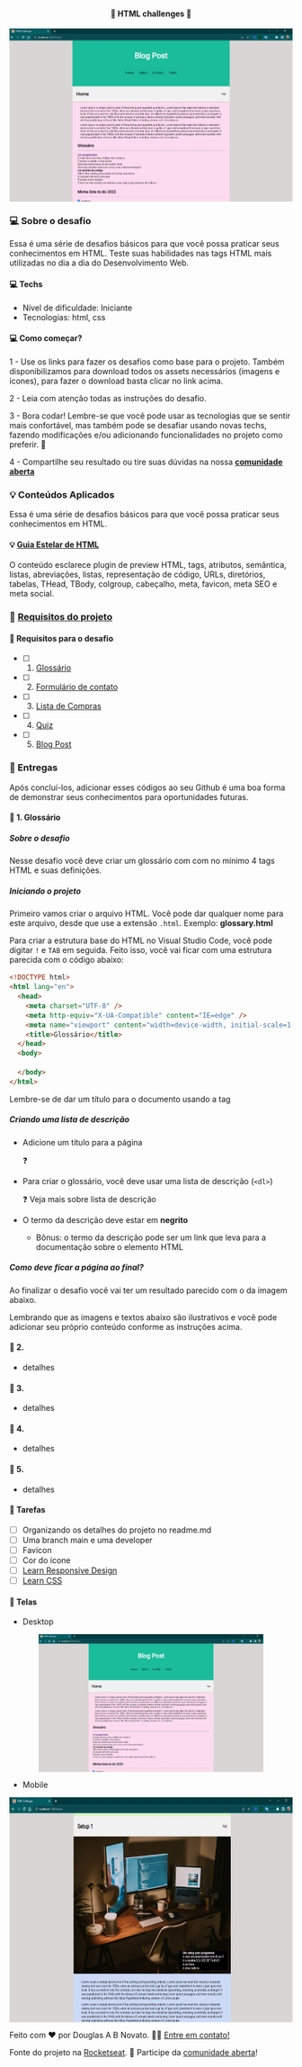 <h4 align="center"> 
	🚧 HTML challenges 🚀
</h4>

<p align="center" style="display: flex; align-items: flex-start; justify-content: center;">
  <img alt="versão 1 do projeto" title="#html-challenge" src="./.github/tela-1.jpg">
</p>  

### 💻 Sobre o desafio

Essa é uma série de desafios básicos para que você possa praticar seus conhecimentos em HTML. Teste suas habilidades nas tags HTML mais utilizadas no dia a dia do Desenvolvimento Web.

#### 💻 Techs

- Nível de dificuldade: Iniciante
- Tecnologias: html, css

#### 💻 Como começar?

1 - Use os links para fazer os desafios como base para o projeto. Também disponibilizamos para download todos os assets necessários (imagens e ícones), para fazer o download basta clicar no link acima.  

2 - Leia com atenção todas as instruções do desafio.

3 - Bora codar! Lembre-se que você pode usar as tecnologias que se sentir mais confortável, mas também pode se desafiar usando novas techs, fazendo modificações e/ou adicionando funcionalidades no projeto como preferir. 🚀

4 - Compartilhe seu resultado ou tire suas dúvidas na nossa [**comunidade aberta**](https://discord.gg/bacwY2gDCF)

### 💡 Conteúdos Aplicados

Essa é uma série de desafios básicos para que você possa praticar seus conhecimentos em HTML. 

#### 💡 [Guia Estelar de HTML](https://app.rocketseat.com.br/discover/course/o-guia-estelar-de-html)
O conteúdo esclarece plugin de preview HTML, tags, atributos, semântica, listas, abreviações, listas, representação de código, URLs, diretórios, tabelas, THead, TBody, colgroup, cabeçalho, meta, favicon, meta SEO e meta social.

### 🚀 [Requisitos do projeto](https://efficient-sloth-d85.notion.site/Desafios-HTML-ed0f6368d34d44ffab92686b9dc93229)

#### 🚀 Requisitos para o desafio 

- [ ] 1. [Glossário](https://efficient-sloth-d85.notion.site/1-Gloss-rio-03e398f3c3e642b0a17c344aa354601f)
- [ ] 2. [Formulário de contato](https://efficient-sloth-d85.notion.site/2-Formul-rio-de-contato-7bb047fc602f48a1859e02882ddd547b)
- [ ] 3. [Lista de Compras](https://efficient-sloth-d85.notion.site/3-Lista-de-compras-91ff11e5af754cb48b51ff56e272a89d)
- [ ] 4. [Quiz](https://efficient-sloth-d85.notion.site/4-Quiz-46ee27c74c00436db6368b3855ee7dbc)
- [ ] 5. [Blog Post](https://efficient-sloth-d85.notion.site/5-Blog-Post-46d74c84a63c4e628739cc8a4fa7898f)

### 📅 Entregas

Após concluí-los, adicionar esses códigos ao seu Github é uma boa forma de demonstrar seus conhecimentos para oportunidades futuras.

#### 📅 1. Glossário

##### Sobre o desafio

Nesse desafio você deve criar um glossário com com no mínimo 4 tags HTML e suas definições.

##### Iniciando o projeto

Primeiro vamos criar o arquivo HTML. Você pode dar qualquer nome para este arquivo, desde que use a extensão `.html`. Exemplo: **glossary.html** 

Para criar a estrutura base do HTML no Visual Studio Code, você pode digitar `!` e `TAB` em seguida. Feito isso, você vai ficar com uma estrutura parecida com o código abaixo:

````html
<!DOCTYPE html>
<html lang="en">
  <head>
    <meta charset="UTF-8" />
    <meta http-equiv="X-UA-Compatible" content="IE=edge" />
    <meta name="viewport" content="width=device-width, initial-scale=1.0" />
    <title>Glossário</title>
  </head>
  <body>

  </body>
</html>
````

Lembre-se de dar um título para o documento usando a tag <title> 
<title>Glossário</title>

##### Criando uma lista de descrição

- Adicione um título para a página
    
    <aside>
    ❓
    
    [](https://app.rocketseat.com.br/node/o-guia-estelar-de-html/group/trabalhando-com-elementos/lesson/titulos-e-paragrafos)
    
    </aside>
    
- Para criar o glossário, você deve usar uma lista de descrição (`<dl>`)
    
    <aside>
    ❓ Veja mais sobre lista de descrição
    
    [](https://app.rocketseat.com.br/node/o-guia-estelar-de-html/group/trabalhando-com-elementos/lesson/lista-de-descricao)
    
    </aside>
    
- O termo da descrição deve estar em **negrito**
    - Bônus: o termo da descrição pode ser um link que leva para a documentação sobre o elemento HTML

##### Como deve ficar a página ao final?

Ao finalizar o desafio você vai ter um resultado parecido com o da imagem abaixo. 

Lembrando que as imagens e textos abaixo são ilustrativos e você pode adicionar seu próprio conteúdo conforme as instruções acima.

#### 📅 2.

- detalhes

#### 📅 3.

- detalhes

#### 📅 4.

- detalhes

#### 📅 5.

- detalhes

#### 📅 Tarefas

- [ ] Organizando os detalhes do projeto no readme.md
- [ ] Uma branch main e uma developer
- [ ] Favicon
- [ ] Cor do ícone
- [ ] [Learn Responsive Design](https://web.dev/learn/design/)
- [ ] [Learn CSS](https://web.dev/learn/css/)

#### 📅 Telas

- Desktop

<p align="center" style="display: flex; align-items: flex-start; justify-content: center;">
  <img alt="versão 1 do projeto" title="#Portfolio" src="./.github/tela-1.jpg" width="400px">
</p>  

- Mobile

<p align="center" style="display: flex; align-items: flex-start; justify-content: center;">
  <img alt="versão 1 do projeto" title="#Portfolio" src="./.github/tela-2.jpg" height="400px">
</p>  

Feito com ❤️ por Douglas A B Novato. 👋🏽 [Entre em contato!](https://www.linkedin.com/in/douglasabnovato/)
 
Fonte do projeto na [Rocketseat](https://www.rocketseat.com.br/). 👋 Participe da [comunidade aberta](https://discord.gg/bacwY2gDCF)!